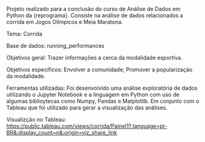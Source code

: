 Projeto realizado para a conclusão do curso de Análise de Dados em Python da {reprograma}. Consiste na análise de dados relacionados a corrida em Jogos Olímpicos e Meia Maratona.

Tema: Corrida

Base de dados: running_performances

Objetivos geral: Trazer informações a cerca da modalidade esportiva.

Objetivos específicos: Envolver a comunidade; Promover a popularização da modalidade. 

Ferramentas utilizadas: Foi desenvolvido uma análise exploratória de dados utilizando o Jupyter Notebook e a linguagem em Python com uso de algumas biblioytecas como Numpy, Pandas e Matplotlib. Em conjunto com o Tableau que foi utilizado para gerar a visualização das análises.

Visualizção no Tableau:
https://public.tableau.com/views/corrida/Painel1?:language=pt-BR&:display_count=n&:origin=viz_share_link
